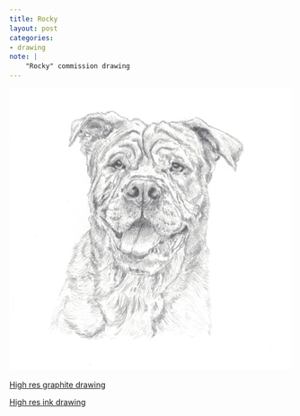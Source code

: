 ```yaml
---
title: Rocky
layout: post
categories:
- drawing
note: |
    "Rocky" commission drawing
---
```


<img src="/assets/pages/art/images/rocky.png">

<a href="/assets/pages/art/archives/rocky.png">High res graphite drawing</a>

<a href="/assets/pages/art/archives/rocky-ink.png">High res ink drawing</a>
